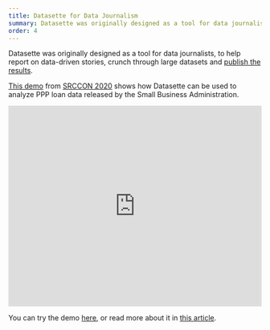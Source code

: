 ```yaml
---
title: Datasette for Data Journalism
summary: Datasette was originally designed as a tool for data journalists, to help report on data-driven stories, crunch through large datasets and publish the results.
order: 4
---
```


Datasette was originally designed as a tool for data journalists, to help report on data-driven stories, crunch through large datasets and [publish the results](/for/publishing-data).

[This demo](https://vimeo.com/436903714) from [SRCCON 2020](https://2020.srccon.org/) shows how Datasette can be used to analyze PPP loan data released by the Small Business Administration. 

<iframe style="max-width: 100%" src="https://player.vimeo.com/video/436903714" width="640" height="400" frameborder="0" allow="autoplay; fullscreen" allowfullscreen></iframe>

You can try the demo [here](https://sba-loans-covid-19.datasettes.com/), or read more about it in [this article](https://simonwillison.net/2020/Jul/9/sba-covid-19-ppp-loans/).
